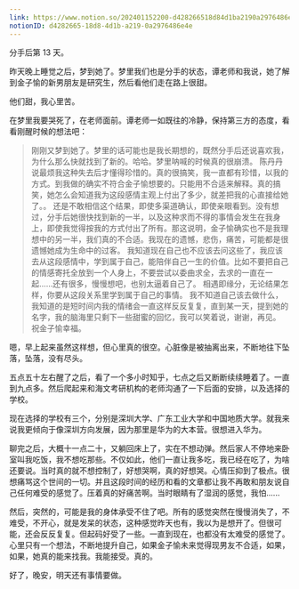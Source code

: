 ```yaml
---
link: https://www.notion.so/202401152200-d428266518d84d1ba2190a2976486e4e
notionID: d4282665-18d8-4d1b-a219-0a2976486e4e
---
```

分手后第 13 天。

昨天晚上睡觉之后，梦到她了。梦里我们也是分手的状态，谭老师和我说，她了解到金子愉的新男朋友是研究生，然后看他们走在路上很甜。

他们甜，我心里苦。

在梦里我要哭死了，在老师面前。谭老师一如既往的冷静，保持第三方的态度，看看刚醒时候的想法吧：
> 刚刚又梦到她了。梦里的话可能也是我长期想的，既然分手后还说喜欢我，为什么那么快就找到了新的。哈哈。梦里呐喊的时候真的很崩溃。
陈丹丹说最烦我这种失去后才懂得珍惜的。真的很搞笑，我一直都有珍惜，以我的方式。到我做的确实不符合金子愉想要的。只能用不合适来解释。真的搞笑，她怎么会知道我为这段感情主观上付出了多少，就差把我的心直接给她了。。
还是不敢相信这个结果，即使多渠道确认，即使亲眼看到。没有想过，分手后她很快找到新的一半，以及这种求而不得的事情会发生在我身上，即使我觉得按我的方式付出了所有。那这说明，金子愉确实也不是我理想中的另一半，我们真的不合适。我现在的遗憾，悲伤，痛苦，可能都是很遗憾她成为生命中的过客。
我知道现在自己也不应该去问这些了，我应该去从这段感情中，学到属于自己，能陪伴自己一生的价值。比如不要把自己的情感寄托全放到一个人身上，不要尝试以委曲求全，去求的一直在一起……还有很多，慢慢想吧，也别太逼着自己了。
相遇即缘分，无论结果怎样，你要从这段关系里学到属于自己的事情。
我不知道自己该去做什么，我知道的是短时间内我的情绪会一直这样反反复复，直到某一天，提到她的名字，我的脑海里只剩下一些甜蜜的回忆，我可以笑着说，谢谢，再见。
祝金子愉幸福。

嗯，早上起来虽然这样想，但心里真的很空。心脏像是被抽离出来，不断地往下坠落，坠落，没有尽头。

五点五十左右醒了之后，看了一个多小时知乎，七点之后又断断续续睡着了。一直到九点多。然后爬起来和海文考研机构的老师沟通了一下后面的安排，以及选择的学校。

现在选择的学校有三个，分别是深圳大学、广东工业大学和中国地质大学。就我来说我更倾向于像深圳方向发展，因为那里是华为的大本营。很想进入华为。

聊完之后，大概十一点二十，又躺回床上了，实在不想动弹。然后家人不停地来卧室叫我吃饭，我不想吃那些。不仅如此，他们一直让我多吃，我已经在吃了，为啥还要说。当时真的就不想控制了，好想哭啊，真的好想哭。心情压抑到了极点。很想痛骂这个世间的一切。并且这段时间的经历和看的文章都让我不再敢和朋友说自己任何难受的感觉了。压着真的好痛苦啊。当时眼睛有了湿润的感觉，我怕......

然后，突然的，可能是我的身体承受不住了吧。所有的感觉突然在慢慢消失了，不难受，不开心，就是发呆的状态，这种感觉昨天也有，我以为是想开了。但很可能，还会反反复复。但起码好受了一些。一直到现在，也都没有太难受的感觉了。心里只有一个想法，不断地提升自己，如果金子愉未来觉得现男友不合适，如果，如果，她真的能来找我。我能接受。真的。

好了，晚安，明天还有事情要做。